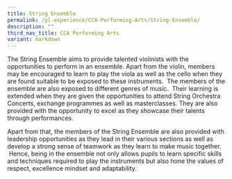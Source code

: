 ```yaml
---
title: String Ensemble
permalink: /pl-experience/CCA-Performing-Arts/String-Ensemble/
description: ""
third_nav_title: CCA Performing Arts
variant: markdown
---
```

The String Ensemble aims to provide talented violinists with the opportunities to perform in an ensemble. Apart from the violin, members may be encouraged to learn to play the viola as well as the cello when they are found suitable to be exposed to these instruments.  The members of the ensemble are also exposed to different genres of music.  Their learning is extended when they are given the opportunities to attend String Orchestra Concerts, exchange programmes as well as masterclasses. They are also provided with the opportunity to excel as they showcase their talents through performances.

Apart from that, the members of the String Ensemble are also provided with leadership opportunities as they lead in their various sections as well as develop a strong sense of teamwork as they learn to make music together.  Hence, being in the ensemble not only allows pupils to learn specific skills and techniques required to play the instruments but also hone the values of respect, excellence mindset and adaptability.